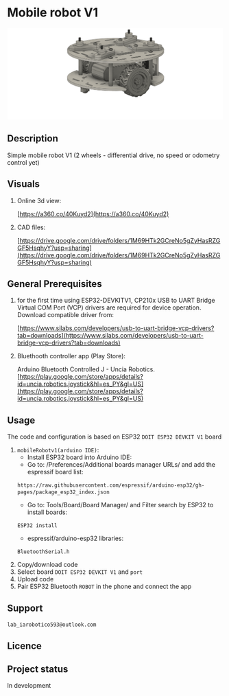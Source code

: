 # Mobile robot V1
![MasterHead](/images/pic1.png)
## Description
Simple mobile robot V1 (2 wheels - differential drive, no speed or odometry control yet)

## Visuals
1. Online 3d view:
    
    [https://a360.co/40Kuyd2](https://a360.co/40Kuyd2)

2. CAD files:

    [https://drive.google.com/drive/folders/1M69HTk2GCreNo5gZyHasRZGGF5HsqhyY?usp=sharing](https://drive.google.com/drive/folders/1M69HTk2GCreNo5gZyHasRZGGF5HsqhyY?usp=sharing)

## General Prerequisites
1. for the first time using ESP32-DEVKITV1, CP210x USB to UART Bridge Virtual COM Port (VCP) drivers are required for device operation. Download compatible driver from:

    [https://www.silabs.com/developers/usb-to-uart-bridge-vcp-drivers?tab=downloads](https://www.silabs.com/developers/usb-to-uart-bridge-vcp-drivers?tab=downloads)

2. Bluethooth controller app (Play Store):

    Arduino Bluetooth Controlled J - Uncia Robotics.\
    [https://play.google.com/store/apps/details?id=uncia.robotics.joystick&hl=es_PY&gl=US](https://play.google.com/store/apps/details?id=uncia.robotics.joystick&hl=es_PY&gl=US)

## Usage

The code and configuration is based on ESP32 `DOIT ESP32 DEVKIT V1` board

1. `mobileRobotv1(arduino IDE)`:
    - Install ESP32 board into Arduino IDE:
    - Go to: /Preferences/Additional boards manager URLs/ and add the espressif board list:
    ```
    https://raw.githubusercontent.com/espressif/arduino-esp32/gh-pages/package_esp32_index.json
    ```
    - Go to: Tools/Board/Board Manager/ and Filter search by ESP32 to install boards:
    ```
    ESP32 install
    ```
    - espressif/arduino-esp32 libraries:
    ```
    BluetoothSerial.h
    ```
2. Copy/download code
3. Select board `DOIT ESP32 DEVKIT V1` and `port`
4. Upload code
5. Pair ESP32 Bluetooth `ROBOT` in the phone and connect the app
## Support
```
lab_iarobotico593@outlook.com
```
## Licence

## Project status
In development 

